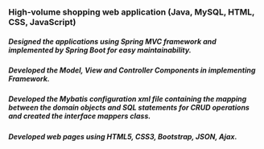 ### High-volume shopping web application (Java, MySQL, HTML, CSS, JavaScript)
  ##### Designed the applications using Spring MVC framework and implemented by Spring Boot for easy maintainability. 
  ##### Developed the Model, View and Controller Components in implementing Framework.
  ##### Developed the Mybatis configuration xml file containing the mapping between the domain objects and SQL statements for CRUD operations and created the interface mappers class.
  ##### Developed web pages using HTML5, CSS3, Bootstrap, JSON, Ajax.
